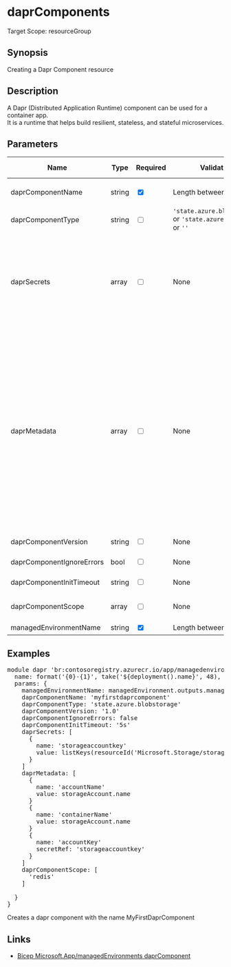 ﻿# daprComponents

Target Scope: resourceGroup

## Synopsis
Creating a Dapr Component resource

## Description
A Dapr (Distributed Application Runtime) component can be used for a container app.<br>
It is a runtime that helps build resilient, stateless, and stateful microservices.

## Parameters
| Name | Type | Required | Validation | Default value | Description |
| -- |  -- | -- | -- | -- | -- |
| daprComponentName | string | <input type="checkbox" checked> | Length between 0-60 | <pre></pre> | Name of the dapr Component. Dapr is a runtime that helps build resilient, stateless, and stateful microservices.<br>The name must be in lowercase. |
| daprComponentType | string | <input type="checkbox"> | `'state.azure.blobstorage'` or `'state.azure.cosmosdb'` or `''` | <pre>''</pre> | The storage component type where the dapr component stores its state. |
| daprSecrets | array | <input type="checkbox"> | None | <pre>[]</pre> | Collection of secrets used by a Dapr component. For values use parameters with the @secure() attribute or a keyvault.<br>Example:<br>[<br>&nbsp;&nbsp;&nbsp;{<br>&nbsp;&nbsp;&nbsp;&nbsp;&nbsp;name: 'storageaccountkey'<br>&nbsp;&nbsp;&nbsp;&nbsp;&nbsp;value: (!empty(storageAccountName)) ? listKeys(resourceId('Microsoft.Storage/storageAccounts/', storageAccount.name), '2021-09-01').keys[0].value : ''<br>&nbsp;&nbsp;&nbsp;}<br>] |
| daprMetadata | array | <input type="checkbox"> | None | <pre>[]</pre> | Metadata for the dapr component.<br>Example:<br>[<br>&nbsp;&nbsp;&nbsp;{<br>&nbsp;&nbsp;&nbsp;&nbsp;&nbsp;name: 'connectionString'<br>&nbsp;&nbsp;&nbsp;&nbsp;&nbsp;value: 'Endpoint=sb://someeventhub.servicebus.windows.net/;SharedAccessKeyName=someeventhub-policy;SharedAccessKey=0000000aabbbcc0000000000000=;EntityPath=someeventhub-partition'<br>&nbsp;&nbsp;&nbsp;}<br>&nbsp;&nbsp;&nbsp;{<br>&nbsp;&nbsp;&nbsp;&nbsp;&nbsp;name: 'storageAccountName'<br>&nbsp;&nbsp;&nbsp;&nbsp;&nbsp;value: storageAccountName<br>&nbsp;&nbsp;&nbsp;}<br>&nbsp;&nbsp;&nbsp;{<br>&nbsp;&nbsp;&nbsp;&nbsp;&nbsp;name: 'storageAccountKey'<br>&nbsp;&nbsp;&nbsp;&nbsp;&nbsp;secretRef: 'storageaccountkey'<br>&nbsp;&nbsp;&nbsp;}<br>&nbsp;&nbsp;&nbsp;{<br>&nbsp;&nbsp;&nbsp;&nbsp;&nbsp;name: 'storageContainerName'<br>&nbsp;&nbsp;&nbsp;&nbsp;&nbsp;value: storageContainerName<br>&nbsp;&nbsp;&nbsp;}<br>] |
| daprComponentVersion | string | <input type="checkbox"> | None | <pre>'v1'</pre> | The version of the Dapr component. |
| daprComponentIgnoreErrors | bool | <input type="checkbox"> | None | <pre>true</pre> | Boolean describing if the component errors are ignored. |
| daprComponentInitTimeout | string | <input type="checkbox"> | None | <pre>'5s'</pre> | Initialization timeout |
| daprComponentScope | array | <input type="checkbox"> | None | <pre>[]</pre> | Name(s) of container app(s) that can use this Dapr component.<br>In the Container App resource, the daprId should match the scopes property within the dapr component being defined. |
| managedEnvironmentName | string | <input type="checkbox" checked> | Length between 2-260 | <pre></pre> | The name for the managed Environment for the Container App. |

## Examples
<pre>
module dapr 'br:contosoregistry.azurecr.io/app/managedenvironments/daprcomponents:latest' = {
  name: format('{0}-{1}', take('${deployment().name}', 48), 'dapr')
  params: {
    managedEnvironmentName: managedEnvironment.outputs.managedEnvironmentName
    daprComponentName: 'myfirstdaprcomponent'
    daprComponentType: 'state.azure.blobstorage'
    daprComponentVersion: '1.0'
    daprComponentIgnoreErrors: false
    daprComponentInitTimeout: '5s'
    daprSecrets: [
      {
        name: 'storageaccountkey'
        value: listKeys(resourceId('Microsoft.Storage/storageAccounts/', storageAccount.name), '2021-09-01').keys[0].value
      }
    ]
    daprMetadata: [
      {
        name: 'accountName'
        value: storageAccount.name
      }
      {
        name: 'containerName'
        value: storageAccount.name
      }
      {
        name: 'accountKey'
        secretRef: 'storageaccountkey'
      }
    ]
    daprComponentScope: [
      'redis'
    ]

  }
}
</pre>
<p>Creates a dapr component with the name MyFirstDaprComponent</p>

## Links
- [Bicep Microsoft.App/managedEnvironments daprComponent](https://learn.microsoft.com/en-us/azure/templates/microsoft.app/managedenvironments/daprcomponents?pivots=deployment-language-bicep)
